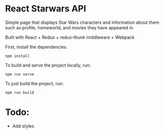 # React Starwars API

Simple page that displays Star Wars characters and information about them such as profile, homeworld, and movies they have appeared in.

Built with React + Redux + redux-thunk middleware + Webpack

First, install the dependencies.

```
npm install
```

To build and serve the project locally, run:

```
npm run serve
```

To just build the project, run:

```
npm run build
```

# Todo:
- Add styles
